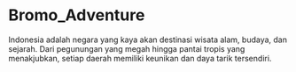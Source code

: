 # Bromo_Adventure
Indonesia adalah negara yang kaya akan destinasi wisata alam, budaya, dan sejarah. Dari pegunungan yang megah hingga pantai tropis yang menakjubkan, setiap daerah memiliki keunikan dan daya tarik tersendiri.
